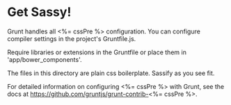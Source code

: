 # Get Sassy!

Grunt handles all <%= cssPre %> configuration. You can configure compiler 
settings in the project's Gruntfile.js.

Require libraries or extensions in the Gruntfile or place them in 
'app/bower_components'.

The files in this directory are plain css boilerplate. Sassify as you see fit.

For detailed information on configuring <%= cssPre %> with Grunt, see the docs 
at https://github.com/gruntjs/grunt-contrib-<%= cssPre %>.
